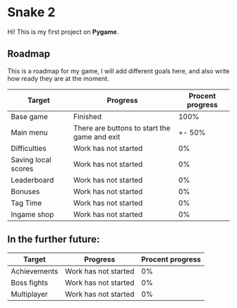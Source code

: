 # Snake 2

Hi! This is my first project on **Pygame**.

## Roadmap

This is a roadmap for my game, I will add different goals here, and also write how ready they are at the moment.

|Target          |Progress											 |Procent progress|                       
|----------------|-------------------------------|-------------------------------|
|Base game			 |Finished											 |100%
|Main menu       |There are buttons to start the game and exit					             |+- 50%
|Difficulties     |Work has not started|0%
|Saving local scores     |Work has not started|0%
|Leaderboard     |Work has not started|0%
|Bonuses     |Work has not started|0%
|Tag Time     |Work has not started|0%
|Ingame shop     |Work has not started|0%


## In the further future:
|Target          |Progress											 |Procent progress|                       
|----------------|-------------------------------|-------------------------------|
|Achievements			 |Work has not started|0%
|Boss fights			 |Work has not started|0%
|Multiplayer			 |Work has not started|0%


